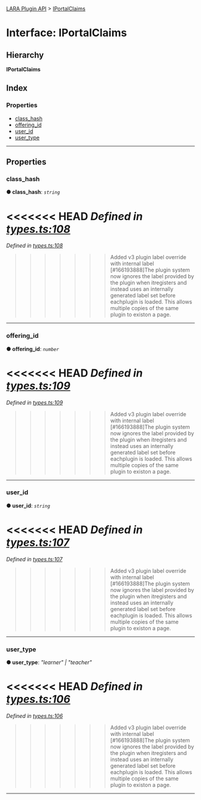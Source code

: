 [LARA Plugin API](../README.md) > [IPortalClaims](../interfaces/iportalclaims.md)

# Interface: IPortalClaims

## Hierarchy

**IPortalClaims**

## Index

### Properties

* [class_hash](iportalclaims.md#class_hash)
* [offering_id](iportalclaims.md#offering_id)
* [user_id](iportalclaims.md#user_id)
* [user_type](iportalclaims.md#user_type)

---

## Properties

<a id="class_hash"></a>

###  class_hash

**● class_hash**: *`string`*

<<<<<<< HEAD
*Defined in [types.ts:108](https://github.com/concord-consortium/lara/blob/7771e1f1/lara-typescript/src/plugin-api/types.ts#L108)*
=======
*Defined in [types.ts:108](https://github.com/concord-consortium/lara/blob/5ed958f8/lara-typescript/src/plugin-api/types.ts#L108)*
>>>>>>> Added v3 plugin label override with internal label [#166193888]The plugin system now ignores the label provided by the plugin when itregisters and instead uses an internally generated label set before eachplugin is loaded.  This allows multiple copies of the same plugin to existon a page.

___
<a id="offering_id"></a>

###  offering_id

**● offering_id**: *`number`*

<<<<<<< HEAD
*Defined in [types.ts:109](https://github.com/concord-consortium/lara/blob/7771e1f1/lara-typescript/src/plugin-api/types.ts#L109)*
=======
*Defined in [types.ts:109](https://github.com/concord-consortium/lara/blob/5ed958f8/lara-typescript/src/plugin-api/types.ts#L109)*
>>>>>>> Added v3 plugin label override with internal label [#166193888]The plugin system now ignores the label provided by the plugin when itregisters and instead uses an internally generated label set before eachplugin is loaded.  This allows multiple copies of the same plugin to existon a page.

___
<a id="user_id"></a>

###  user_id

**● user_id**: *`string`*

<<<<<<< HEAD
*Defined in [types.ts:107](https://github.com/concord-consortium/lara/blob/7771e1f1/lara-typescript/src/plugin-api/types.ts#L107)*
=======
*Defined in [types.ts:107](https://github.com/concord-consortium/lara/blob/5ed958f8/lara-typescript/src/plugin-api/types.ts#L107)*
>>>>>>> Added v3 plugin label override with internal label [#166193888]The plugin system now ignores the label provided by the plugin when itregisters and instead uses an internally generated label set before eachplugin is loaded.  This allows multiple copies of the same plugin to existon a page.

___
<a id="user_type"></a>

###  user_type

**● user_type**: *"learner" \| "teacher"*

<<<<<<< HEAD
*Defined in [types.ts:106](https://github.com/concord-consortium/lara/blob/7771e1f1/lara-typescript/src/plugin-api/types.ts#L106)*
=======
*Defined in [types.ts:106](https://github.com/concord-consortium/lara/blob/5ed958f8/lara-typescript/src/plugin-api/types.ts#L106)*
>>>>>>> Added v3 plugin label override with internal label [#166193888]The plugin system now ignores the label provided by the plugin when itregisters and instead uses an internally generated label set before eachplugin is loaded.  This allows multiple copies of the same plugin to existon a page.

___

